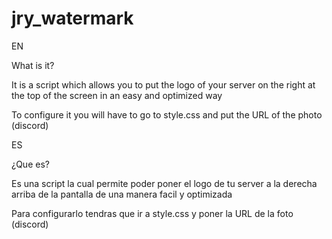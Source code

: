 # jry_watermark

EN

What is it?

It is a script which allows you to put the logo of your server on the right at the top of the screen in an easy and optimized way

To configure it you will have to go to style.css and put the URL of the photo (discord)



ES

¿Que es?

Es una script la cual permite poder poner el logo de tu server a la derecha arriba de la pantalla de una manera facil y optimizada 

Para configurarlo tendras que ir a style.css y poner la URL de la foto (discord)
